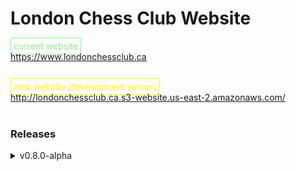 # London Chess Club Website

<span style="color: lightgreen; border: 1px solid lightgreen; border-radius: 2px; padding: 4px;">current website</span><br />
https://www.londonchessclub.ca<br /><br />

<span style="color: yellow; border: 1px solid yellow; border-radius: 2px; padding: 4px;">new website (development server)</span><br />
http://londonchessclub.ca.s3-website.us-east-2.amazonaws.com/<br /><br />

<h3>Releases</h3>
<details>
<summary style="cursor: pointer">v0.8.0-alpha</summary>

**Released on Septermber 8th, 2022**

<h4 style="color: green">Features</h4>

- [Core] Integrated an NgRx (redux-based) infrastructure for state management

- [Core] Integrated various backend solutions through AWS, including: DynamoDB for a NoSQL database, Cognito and IAM for user authentication and authorization, API Gateway and Lambda functions for HTTP request manipulation and routing, S3 for static hosting, CodeBuild for an automated CI/CD pipeline triggered directly by GitHub PR merges, and Route 53 and CloudFront for DNS record management, CDN services, and traffic management

- [Core] Implemented an assortment of basic UI/UX features, such as toast notifications, modals (pop-ups) for action confirmation, an alert bar at the top of the screen, and a loading spinner for when data is being fetched from the database

- [Nav] Implemented a standard nav bar to route to the various pages available, including an icon-only view on smaller devices, and a user account section to house any account-specific information and actions

- [Auth] Implemented user sign up, login, and change password flows, granting LCC committee members admin access to perform Create, Read, Update and Delete (CRUD) actions on any data which is regularly updated: currently members, articles, and scheduled events

- [Members] Implemented basic members table and paginator components, fully fitted with sorting and filtering algorithms

- [Articles] _(Work in progress)_ Implemented basic database CRUD functionality and a responsive grid layout for articles

- [Schedule] Implemented basic CRUD functionality and a responsive table layout for all club events stored in the database

- [About] Created a responsive grid layout to organize the most commonly sought information about the club

- [Photo Gallery] Created a responsive grid layout to house photos from club meetings and club-organized events, including the functionality to enlarge photos in an image overlay 'preview' mode

- [Home] Created a responsive grid layout to showcase only the most pertinent information from other pages (such as only the next 4 events from the schedule, and a more limited amount of photos from the photo gallery)

</details>
